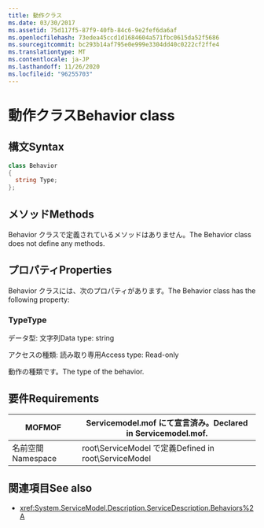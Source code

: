 ```yaml
---
title: 動作クラス
ms.date: 03/30/2017
ms.assetid: 75d117f5-87f9-40fb-84c6-9e2fef6da6af
ms.openlocfilehash: 73edea45ccd1d1684604a571fbc0615da52f5686
ms.sourcegitcommit: bc293b14af795e0e999e3304dd40c0222cf2ffe4
ms.translationtype: MT
ms.contentlocale: ja-JP
ms.lasthandoff: 11/26/2020
ms.locfileid: "96255703"
---
```

# <a name="behavior-class"></a><span data-ttu-id="00997-102">動作クラス</span><span class="sxs-lookup"><span data-stu-id="00997-102">Behavior class</span></span>

## <a name="syntax"></a><span data-ttu-id="00997-103">構文</span><span class="sxs-lookup"><span data-stu-id="00997-103">Syntax</span></span>  
  
```csharp
class Behavior  
{  
  string Type;  
};  
```  
  
## <a name="methods"></a><span data-ttu-id="00997-104">メソッド</span><span class="sxs-lookup"><span data-stu-id="00997-104">Methods</span></span>  

 <span data-ttu-id="00997-105">Behavior クラスで定義されているメソッドはありません。</span><span class="sxs-lookup"><span data-stu-id="00997-105">The Behavior class does not define any methods.</span></span>  
  
## <a name="properties"></a><span data-ttu-id="00997-106">プロパティ</span><span class="sxs-lookup"><span data-stu-id="00997-106">Properties</span></span>  

 <span data-ttu-id="00997-107">Behavior クラスには、次のプロパティがあります。</span><span class="sxs-lookup"><span data-stu-id="00997-107">The Behavior class has the following property:</span></span>  
  
### <a name="type"></a><span data-ttu-id="00997-108">Type</span><span class="sxs-lookup"><span data-stu-id="00997-108">Type</span></span>  

 <span data-ttu-id="00997-109">データ型: 文字列</span><span class="sxs-lookup"><span data-stu-id="00997-109">Data type: string</span></span>  
  
 <span data-ttu-id="00997-110">アクセスの種類: 読み取り専用</span><span class="sxs-lookup"><span data-stu-id="00997-110">Access type: Read-only</span></span>  
  
 <span data-ttu-id="00997-111">動作の種類です。</span><span class="sxs-lookup"><span data-stu-id="00997-111">The type of the behavior.</span></span>  
  
## <a name="requirements"></a><span data-ttu-id="00997-112">要件</span><span class="sxs-lookup"><span data-stu-id="00997-112">Requirements</span></span>  
  
|<span data-ttu-id="00997-113">MOF</span><span class="sxs-lookup"><span data-stu-id="00997-113">MOF</span></span>|<span data-ttu-id="00997-114">Servicemodel.mof にて宣言済み。</span><span class="sxs-lookup"><span data-stu-id="00997-114">Declared in Servicemodel.mof.</span></span>|  
|---------|-----------------------------------|  
|<span data-ttu-id="00997-115">名前空間</span><span class="sxs-lookup"><span data-stu-id="00997-115">Namespace</span></span>|<span data-ttu-id="00997-116">root\ServiceModel で定義</span><span class="sxs-lookup"><span data-stu-id="00997-116">Defined in root\ServiceModel</span></span>|  
  
## <a name="see-also"></a><span data-ttu-id="00997-117">関連項目</span><span class="sxs-lookup"><span data-stu-id="00997-117">See also</span></span>

- <xref:System.ServiceModel.Description.ServiceDescription.Behaviors%2A>

